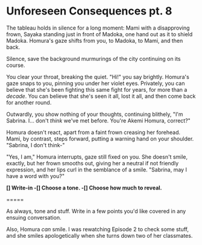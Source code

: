 # Unforeseen Consequences pt. 8

The tableau holds in silence for a long moment: Mami with a disapproving frown, Sayaka standing just in front of Madoka, one hand out as it to shield Madoka. Homura's gaze shifts from you, to Madoka, to Mami, and then back.

Silence, save the background murmurings of the city continuing on its course.

You clear your throat, breaking the quiet. "Hi!" you say brightly. Homura's gaze snaps to you, pinning you under her violet eyes. Privately, you can believe that she's been fighting this same fight for years, for more than a *decade*. You can believe that she's seen it all, lost it all, and then come back for another round.

Outwardly, you show nothing of your thoughts, continuing blithely, "I'm Sabrina. I... don't *think* we've met before. You're Akemi Homura, correct?"

Homura doesn't react, apart from a faint frown creasing her forehead. Mami, by contrast, steps forward, putting a warning hand on your shoulder. "Sabrina, I don't think-"

"Yes, I am," Homura interrupts, gaze still fixed on you. She doesn't smile, exactly, but her frown smooths out, giving her a neutral if not friendly expression, and her lips curl in the semblance of a smile. "Sabrina, may I have a word with you?"

**\[] Write-in
\-\[] Choose a tone.
\-\[] Choose how much to reveal.**

\=====​

As always, tone and stuff. Write in a few points you'd like covered in any ensuing conversation.

Also, Homura *can* smile. I was rewatching Episode 2 to check some stuff, and she smiles apologetically when she turns down two of her classmates.
